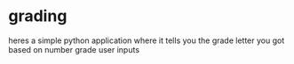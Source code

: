 # grading
heres a simple python application where it tells you the grade letter you got based on number grade user inputs
